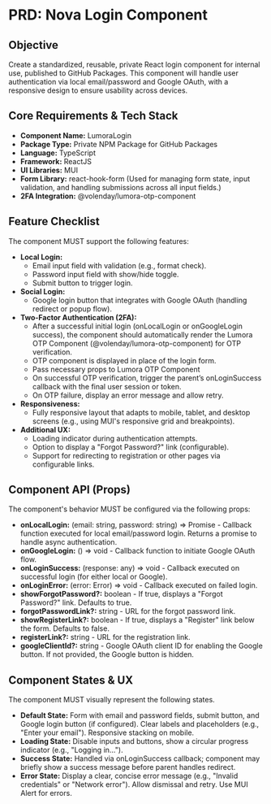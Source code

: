 # PRD: Nova Login Component

## Objective

Create a standardized, reusable, private React login component for internal use, published to GitHub Packages. This component will handle user authentication via local email/password and Google OAuth, with a responsive design to ensure usability across devices.

## Core Requirements & Tech Stack

-   **Component Name:** LumoraLogin
-   **Package Type:** Private NPM Package for GitHub Packages
-   **Language:** TypeScript
-   **Framework:** ReactJS
-   **UI Libraries:** MUI
-   **Form Library:** react-hook-form (Used for managing form state, input validation, and handling submissions across all input fields.)
-   **2FA Integration:** @volenday/lumora-otp-component

## Feature Checklist

The component MUST support the following features:

-   **Local Login:**
    -   Email input field with validation (e.g., format check).
    -   Password input field with show/hide toggle.
    -   Submit button to trigger login.
-   **Social Login:**
    -   Google login button that integrates with Google OAuth (handling redirect or popup flow).
-   **Two-Factor Authentication (2FA):**
    -   After a successful initial login (onLocalLogin or onGoogleLogin success), the component should automatically render the Lumora OTP Component (@volenday/lumora-otp-component) for OTP verification.
    -   OTP component is displayed in place of the login form.
    -   Pass necessary props to Lumora OTP Component
    -   On successful OTP verification, trigger the parent’s onLoginSuccess callback with the final user session or token.
    -   On OTP failure, display an error message and allow retry.
-   **Responsiveness:**
    -   Fully responsive layout that adapts to mobile, tablet, and desktop screens (e.g., using MUI's responsive grid and breakpoints).
-   **Additional UX:**
    -   Loading indicator during authentication attempts.
    -   Option to display a "Forgot Password?" link (configurable).
    -   Support for redirecting to registration or other pages via configurable links.

## Component API (Props)

The component's behavior MUST be configured via the following props:

-   **onLocalLogin:** (email: string, password: string) => Promise<any> - Callback function executed for local email/password login. Returns a promise to handle async authentication.
-   **onGoogleLogin:** () => void - Callback function to initiate Google OAuth flow.
-   **onLoginSuccess:** (response: any) => void - Callback executed on successful login (for either local or Google).
-   **onLoginError:** (error: Error) => void - Callback executed on failed login.
-   **showForgotPassword?:** boolean - If true, displays a "Forgot Password?" link. Defaults to true.
-   **forgotPasswordLink?:** string - URL for the forgot password link.
-   **showRegisterLink?:** boolean - If true, displays a "Register" link below the form. Defaults to false.
-   **registerLink?:** string - URL for the registration link.
-   **googleClientId?:** string - Google OAuth client ID for enabling the Google button. If not provided, the Google button is hidden.

## Component States & UX

The component MUST visually represent the following states.

-   **Default State:** Form with email and password fields, submit button, and Google login button (if configured). Clear labels and placeholders (e.g., "Enter your email"). Responsive stacking on mobile.
-   **Loading State:** Disable inputs and buttons, show a circular progress indicator (e.g., "Logging in...").
-   **Success State:** Handled via onLoginSuccess callback; component may briefly show a success message before parent handles redirect.
-   **Error State:** Display a clear, concise error message (e.g., "Invalid credentials" or "Network error"). Allow dismissal and retry. Use MUI Alert for errors.
